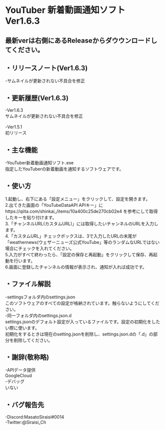# YouTuber 新着動画通知ソフト Ver1.6.3
<h2>最新verは右側にあるReleaseからダウウンロードしてください。</h2>
<h2>・リリースノート(Ver1.6.3)</h2>
 -サムネイルが更新されない不具合を修正<br>

<h2>・更新履歴(Ver1.6.3)</h2>
 -Ver1.6.3<br>
  サムネイルが更新されない不具合を修正<br>
<br>
 -Ver1.5.1<br>
  初リリース<br>



<h2>・主な機能</h2>
 -YouTuber新着動画通知ソフト.exe<br>
  指定したYouTuberの新着動画を通知するソフトウェアです。<br>

<h2>・使い方</h2>
 1.起動し、右下にある「設定メニュー」をクリックして、設定を開きます。<br>
 2.出てきた画面の「YouTubeDataAPI APIキー」に https://qiita.com/shinkai_/items/10a400c25de270cb02e4 を参考にして取得したキーを貼り付けます。<br>
 3.「チャンネルURL(カスタムURL)」には取得したいチャンネルのURLを入力します。<br>
 4.「カスタムURL」チェックボックスは、3で入力したURLの末尾が「weathernews(ウェザーニューズ公式YouTube」等のランダムなURLではない場合にチェックを入れてください。<br>
 5.入力がすべて終わったら、「設定の保存と再起動」をクリックして保存、再起動を行います。<br>
 6.画面に登録したチャンネルの情報が表示され、通知が入れば成功です。<br>

<h2>・ファイル解説</h2>
 -settingsフォルダ内のsettings.json<br>
  このソフトウェアのすべての設定が格納されています。触らないようにしてください。<br>
 -同一フォルダ内のsettings.json.d<br>
  settings.jsonのデフォルト設定が入っているファイルです。設定の初期化をしたい際に使います。<br>
  初期化をするときは現在のsetting.jsonを削除し、settings.json.dの「.d」の部分を削除してください。<br>

<h2>・謝辞(敬称略)</h2>
 -APIデータ提供<br>
  GoogleCloud<br>
 -デバッグ<br>
  いない<br>

<h2>・バグ報告先</h2>
 -Discord:MasatoSiraisi#0014<br>
 -Twitter:@Siraisi_Ch<br>
